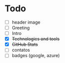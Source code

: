 # Todo

- [ ] header image
- [ ] Greeting
- [ ] Intro
- [x] ~~Technologies and tools~~
- [x] ~~GitHub Stats~~
- [ ] contatos
- [ ] badges (google, azure)
